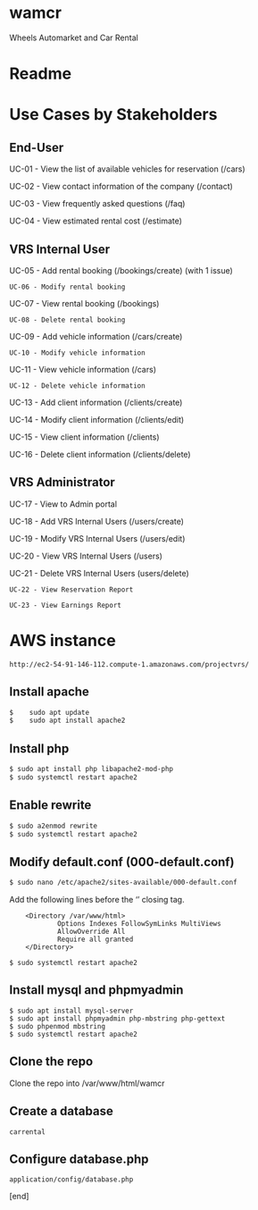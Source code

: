 # wamcr
Wheels Automarket and Car Rental

# Readme

# Use Cases by Stakeholders 

##    End-User 
UC-01 - View the list of available vehicles for reservation (/cars)

UC-02 - View contact information of the company (/contact)

UC-03 - View frequently asked questions (/faq)

UC-04 - View estimated rental cost (/estimate)

##    VRS Internal User 
UC-05 - Add rental booking (/bookings/create) (with 1 issue)

```UC-06 - Modify rental booking ```

UC-07 - View rental booking (/bookings)

```UC-08 - Delete rental booking ```

UC-09 - Add vehicle information (/cars/create)

```UC-10 - Modify vehicle information ```

UC-11 - View vehicle information (/cars)

```UC-12 - Delete vehicle information ```

UC-13 - Add client information (/clients/create)

UC-14 - Modify client information (/clients/edit)

UC-15 - View client information (/clients)

UC-16 - Delete client information (/clients/delete)

##    VRS Administrator 
UC-17 - View to Admin portal

UC-18 - Add VRS Internal Users (/users/create)

UC-19 - Modify VRS Internal Users (/users/edit)

UC-20 - View VRS Internal Users (/users)

UC-21 - Delete VRS Internal Users (users/delete)

```UC-22 - View Reservation Report ```

```UC-23 - View Earnings Report ```

# AWS instance
```
http://ec2-54-91-146-112.compute-1.amazonaws.com/projectvrs/
```

## Install apache
```sh
$    sudo apt update
$    sudo apt install apache2
```
## Install php
```sh
$ sudo apt install php libapache2-mod-php
$ sudo systemctl restart apache2
```

## Enable rewrite
```sh
$ sudo a2enmod rewrite
$ sudo systemctl restart apache2
```

## Modify default.conf (000-default.conf)
```sh
$ sudo nano /etc/apache2/sites-available/000-default.conf
```
Add the following lines before the ‘</VirtualHost>’ closing tag.
```
    <Directory /var/www/html>
            Options Indexes FollowSymLinks MultiViews
            AllowOverride All
            Require all granted
    </Directory>
```
```
$ sudo systemctl restart apache2
```

## Install mysql and phpmyadmin
```
$ sudo apt install mysql-server
$ sudo apt install phpmyadmin php-mbstring php-gettext
$ sudo phpenmod mbstring
$ sudo systemctl restart apache2
```

## Clone the repo
Clone the repo into /var/www/html/wamcr

## Create a database
```
carrental
```

## Configure database.php
```
application/config/database.php
```


[end]
